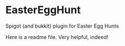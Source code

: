 EasterEggHunt
=============

Spigot (and bukkit) plugin for Easter Egg Hunts

Here is a readme file. Very helpful, indeed!
